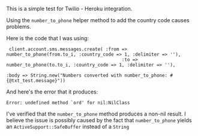 This is a simple test for Twilio - Heroku integration.  

Using the `number_to_phone` helper method to add the country code causes problems.  

Here is the code that I was using:

     client.account.sms.messages.create( :from => number_to_phone(from.to_i, :country_code => 1, :delimiter => ''), 
                                               :to => number_to_phone(to.to_i, :country_code => 1, :delimiter => ''), 
                                                                                    :body => String.new("Numbers converted with number_to_phone: #{@txt_test.message}"))


And here's the error that it produces:

    Error: undefined method `ord' for nil:NilClass


I've verified that the `number_to_phone` method produces a non-nil result.  I believe the issue is possibly caused by the fact that `number_to_phone` yields an `ActiveSupport::SafeBuffer` instead of a `String`

